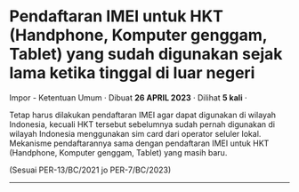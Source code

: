 Pendaftaran IMEI untuk HKT (Handphone, Komputer genggam, Tablet) yang sudah digunakan sejak lama ketika tinggal di luar negeri
==============================================================================================================================

Impor - Ketentuan Umum · Dibuat **26 APRIL 2023** · Dilihat **5 kali** ·

Tetap harus dilakukan pendaftaran IMEI agar dapat digunakan di wilayah Indonesia, kecuali HKT tersebut sebelumnya sudah pernah digunakan di wilayah Indonesia menggunakan sim card dari operator seluler lokal. Mekanisme pendaftarannya sama dengan pendaftaran IMEI untuk HKT (Handphone, Komputer genggam, Tablet) yang masih baru.

(Sesuai PER-13/BC/2021 jo PER-7/BC/2023)

  
  
  

* * *